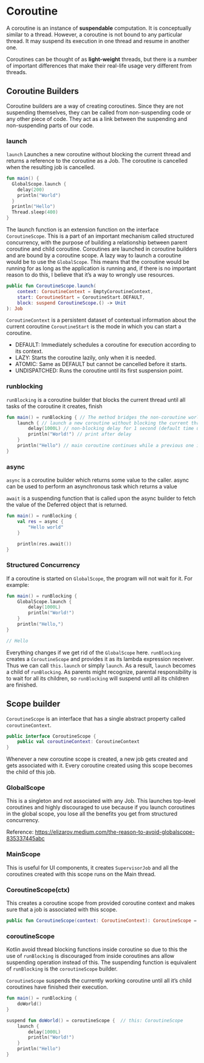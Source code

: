 # Coroutine

A coroutine is an instance of **suspendable** computation. It is conceptually similar to a thread. However, a coroutine is not bound to any particular thread. It may suspend its execution in one thread and resume in another one.

Coroutines can be thought of as **light-weight** threads, but there is a number of important differences that make their real-life usage very different from threads.

## Coroutine Builders

Coroutine builders are a way of creating coroutines. Since they are not suspending themselves, they can be called from non-suspending code or any other piece of code. They act as a link between the suspending and non-suspending parts of our code.

### launch

`launch` Launches a new coroutine without blocking the current thread and returns a reference to the coroutine as a Job. The coroutine is cancelled when the resulting job is cancelled.

```kt
fun main() {
  GlobalScope.launch {
    delay(200)
    println("World")
  }
  println("Hello")
  Thread.sleep(400)
}
```

The launch function is an extension function on the interface `CoroutineScope`. This is a part of an important mechanism called structured concurrency, with the purpose of building a relationship between parent coroutine and child coroutine. Coroutines are launched in coroutine builders and are bound by a coroutine scope. A lazy way to launch a coroutine would be to use the `GlobalScope`. This means that the coroutine would be running for as long as the application is running and, if there is no important reason to do this, I believe that it’s a way to wrongly use resources.

```kt
public fun CoroutineScope.launch(
    context: CoroutineContext = EmptyCoroutineContext,
    start: CoroutineStart = CoroutineStart.DEFAULT,
    block: suspend CoroutineScope.() -> Unit
): Job
```

`CoroutineContext` is a persistent dataset of contextual information about the current coroutine
`CoroutineStart` is the mode in which you can start a coroutine.

- DEFAULT: Immediately schedules a coroutine for execution according to its context.
- LAZY: Starts the coroutine lazily, only when it is needed.
- ATOMIC: Same as DEFAULT but cannot be cancelled before it starts.
- UNDISPATCHED: Runs the coroutine until its first suspension point.

### runblocking

`runBlocking` is a coroutine builder that blocks the current thread until all tasks of the coroutine it creates, finish

```kt
fun main() = runBlocking { // The method bridges the non-coroutine world and the code with coroutines
    launch { // launch a new coroutine without blocking the current thread
        delay(1000L) // non-blocking delay for 1 second (default time unit is ms)
        println("World!") // print after delay
    }
    println("Hello") // main coroutine continues while a previous one is delayed
}
```

### async

`async` is a coroutine builder which returns some value to the caller. async can be used to perform an asynchronous task which returns a value

`await` is a suspending function that is called upon the async builder to fetch the value of the Deferred object that is returned.

```kt
fun main() = runBlocking {
    val res = async {
        "Hello world"
    }

    println(res.await())
}
```

### Structured Concurrency

If a coroutine is started on `GlobalScope`, the program will not wait for it. For example:

```kt
fun main() = runBlocking {
    GlobalScope.launch {
        delay(1000L)
        println("World!")
    }
    println("Hello,")
}

// Hello
```

Everything changes if we get rid of the `GlobalScope` here. `runBlocking` creates a `CoroutineScope` and provides it as its lambda expression receiver. Thus we can call `this.launch` or simply `launch`. As a result, `launch` becomes a child of `runBlocking`. As parents might recognize, parental responsibility is to wait for all its children, so `runBlocking` will suspend until all its children are finished.

## Scope builder

`CoroutineScope` is an interface that has a single abstract property called `coroutineContext`.

```kt
public interface CoroutineScope {
    public val coroutineContext: CoroutineContext
}
```

Whenever a new coroutine scope is created, a new job gets created and gets associated with it. Every coroutine created using this scope becomes the child of this job.

### GlobalScope

This is a singleton and not associated with any Job. This launches top-level coroutines and highly discouraged to use because if you launch coroutines in the global scope, you lose all the benefits you get from structured concurrency.

Reference: https://elizarov.medium.com/the-reason-to-avoid-globalscope-835337445abc

### MainScope

This is useful for UI components, it creates `SupervisorJob` and all the coroutines created with this scope runs on the Main thread.

### CoroutineScope(ctx)

This creates a coroutine scope from provided coroutine context and makes sure that a job is associated with this scope.

```kt
public fun CoroutineScope(context: CoroutineContext): CoroutineScope = ContextScope(if (context[Job] != null) context else context + Job())
```

### coroutineScope

Kotlin avoid thread blocking functions inside coroutine so due to this the use of `runBlocking` is discouraged from inside coroutines ans allow suspending operation instead of this. The suspending function is equivalent of `runBlocking` is the `coroutineScope` builder.

`CoroutineScope` suspends the currently working coroutine until all it’s child coroutines have finished their execution.

```kt
fun main() = runBlocking {
    doWorld()
}

suspend fun doWorld() = coroutineScope {  // this: CoroutineScope
    launch {
        delay(1000L)
        println("World!")
    }
    println("Hello")
}
```

